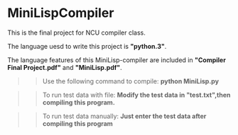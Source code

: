 MiniLispCompiler
===

This is the final project for NCU compiler class.

The language uesd to write this project is **"python.3"**.

The language features of this MiniLisp-compiler are included in **"Compiler Final Project.pdf"** and **"MiniLisp.pdf"**.


>>Use the following command to compile:
**python MiniLisp.py**

>>To run test data with file:
**Modify the test data in "test.txt",then compiling this program.**

>>To run test data manually:
**Just enter the test data after compiling this program** 
